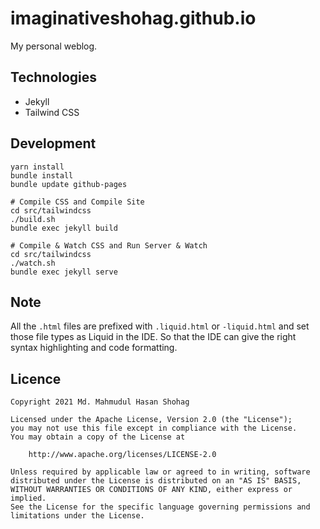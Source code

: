 #  imaginativeshohag.github.io

My personal weblog.

## Technologies

- Jekyll
- Tailwind CSS

## Development

```shell
yarn install
bundle install
bundle update github-pages

# Compile CSS and Compile Site
cd src/tailwindcss
./build.sh
bundle exec jekyll build

# Compile & Watch CSS and Run Server & Watch
cd src/tailwindcss
./watch.sh
bundle exec jekyll serve
```

## Note

All the `.html` files are prefixed with `.liquid.html` or `-liquid.html` and set those file types as Liquid in the IDE. So that the IDE can give the right syntax highlighting and code formatting.

## Licence

```
Copyright 2021 Md. Mahmudul Hasan Shohag

Licensed under the Apache License, Version 2.0 (the "License");
you may not use this file except in compliance with the License.
You may obtain a copy of the License at

    http://www.apache.org/licenses/LICENSE-2.0

Unless required by applicable law or agreed to in writing, software
distributed under the License is distributed on an "AS IS" BASIS,
WITHOUT WARRANTIES OR CONDITIONS OF ANY KIND, either express or implied.
See the License for the specific language governing permissions and
limitations under the License.
```
